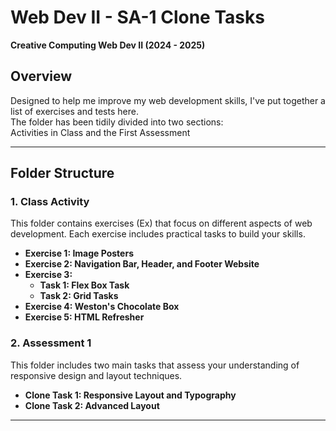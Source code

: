 # Web Dev II - SA-1 Clone Tasks
**Creative Computing Web Dev II (2024 - 2025)**

## Overview
<p>Designed to help me improve my web development skills, I've put together a list of exercises and tests here. <br>
The folder has been tidily divided into two sections: <br>
Activities in Class and the First Assessment</p>

----

## Folder Structure

### 1. Class Activity
This folder contains exercises (Ex) that focus on different aspects of web development. Each exercise includes practical tasks to build your skills.

- **Exercise 1: Image Posters**  
- **Exercise 2: Navigation Bar, Header, and Footer Website**
- **Exercise 3:**
  - **Task 1: Flex Box Task**
  - **Task 2: Grid Tasks**
- **Exercise 4: Weston's Chocolate Box**
- **Exercise 5: HTML Refresher**

### 2. Assessment 1
This folder includes two main tasks that assess your understanding of responsive design and layout techniques.
- **Clone Task 1: Responsive Layout and Typography**
- **Clone Task 2: Advanced Layout**

---

